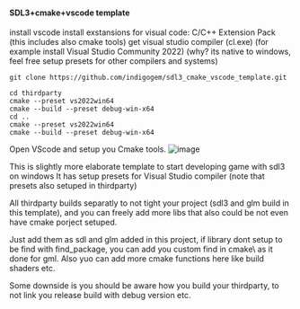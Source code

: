 #### SDL3+cmake+vscode template

install vscode 
install exstansions for visual code: C/C++ Extension Pack (this includes also cmake tools)
get visual studio compiler (cl.exe) (for example install Visual Studio Community 2022) (why? its native to windows, feel free setup presets for other compilers and systems)

```shell
git clone https://github.com/indigogem/sdl3_cmake_vscode_template.git
```

```shell
cd thirdparty 
cmake --preset vs2022win64
cmake --build --preset debug-win-x64
cd ..
cmake --preset vs2022win64
cmake --build --preset debug-win-x64
```

Open VScode and setup you Cmake tools.
![image](https://github.com/user-attachments/assets/9db1fcd0-52aa-410c-b285-dfcea3808677)




This is slightly more elaborate template to start developing game with sdl3 on windows
It has setup presets for Visual Studio compiler (note that presets also setuped in thirdparty)

All thirdparty builds separatly to not tight your project (sdl3 and glm build in this template), and you can freely add more libs that also could be not even have cmake porject setuped.

Just add them as sdl and glm added in this project, if library dont setup to be find with find_package, you can add you custom find in cmake\ as it done for gml.
Also yuo can add more cmake functions here like build shaders etc. 

Some downside is you should be aware how you build your thirdparty, to not link you release build with debug version etc.

